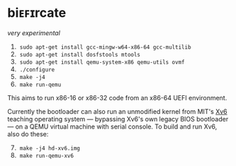 # biᴇꜰɪrcate

_very experimental_

 1. &nbsp;`sudo apt-get install gcc-mingw-w64-x86-64 gcc-multilib`
 2. &nbsp;`sudo apt-get install dosfstools mtools`
 3. &nbsp;`sudo apt-get install qemu-system-x86 qemu-utils ovmf`
 4. &nbsp;`./configure`
 5. &nbsp;`make -j4`
 6. &nbsp;`make run-qemu`

This aims to run x86-16 or x86-32 code from an x86-64 UEFI environment.

Currently the bootloader can also run an unmodified kernel from MIT's [Xv6](https://github.com/mit-pdos/xv6-public) teaching operating system &mdash; bypassing Xv6's own legacy BIOS bootloader &mdash; on a QEMU virtual machine with serial console.  To build and run Xv6, also do these:

 7. &nbsp;`make -j4 hd-xv6.img`
 8. &nbsp;`make run-qemu-xv6`

